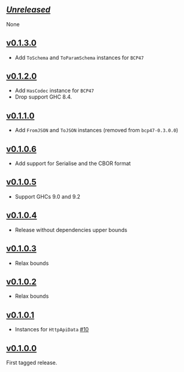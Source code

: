 ## [*Unreleased*](https://github.com/freckle/bcp47/compare/bcp47-orphans-v0.1.3.0...main)

None

## [v0.1.3.0](https://github.com/freckle/bcp47/compare/bcp47-orphans-v0.1.2.0...bcp47-orphans-v0.1.3.0)

- Add `ToSchema` and `ToParamSchema` instances for `BCP47`

## [v0.1.2.0](https://github.com/freckle/bcp47/compare/bcp47-orphans-v0.1.1.0...bcp47-orphans-v0.1.2.0)

- Add `HasCodec` instance for `BCP47`
- Drop support GHC 8.4.

## [v0.1.1.0](https://github.com/freckle/bcp47/compare/bcp47-orphans-v0.1.0.6...bcp47-orphans-v0.1.1.0)

- Add `FromJSON` and `ToJSON` instances (removed from `bcp47-0.3.0.0`)

## [v0.1.0.6](https://github.com/freckle/bcp47/compare/bcp47-orphans-v0.1.0.5...bcp47-orphans-v0.1.0.6)

- Add support for Serialise and the CBOR format

## [v0.1.0.5](https://github.com/freckle/bcp47/compare/bcp47-orphans-v0.1.0.4...bcp47-orphans-v0.1.0.5)

- Support GHCs 9.0 and 9.2

## [v0.1.0.4](https://github.com/freckle/bcp47/compare/bcp47-orphans-v0.1.0.3...bcp47-orphans-v0.1.0.4)

- Release without dependencies upper bounds

## [v0.1.0.3](https://github.com/freckle/bcp47/compare/bcp47-orphans-v0.1.0.2...bcp47-orphans-v0.1.0.3)

- Relax bounds

## [v0.1.0.2](https://github.com/freckle/bcp47/compare/bcp47-orphans-v0.1.0.1...bcp47-orphans-v0.1.0.2)

- Relax bounds

## [v0.1.0.1](https://github.com/freckle/bcp47/compare/v0.1.0.0...bcp47-orphans-v0.1.0.1)

- Instances for `HttpApiData` [#10](https://github.com/freckle/bcp47/pull/10)

## [v0.1.0.0](https://github.com/freckle/bcp47/tree/v0.1.0.0)

First tagged release.
